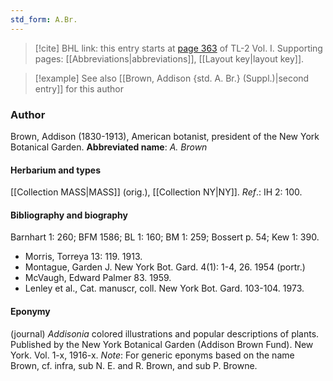 ```yaml
---
std_form: A.Br.
---
```


> [!cite] BHL link: this entry starts at [page 363](https://www.biodiversitylibrary.org/page/33120494) of TL-2 Vol. I.
> Supporting pages: [[Abbreviations|abbreviations]], [[Layout key|layout key]].

> [!example] See also [[Brown, Addison {std. A. Br.} (Suppl.)|second entry]] for this author

### Author

Brown, Addison (1830-1913), American botanist, president of the New York Botanical Garden. 
**Abbreviated name**: *A. Brown*

#### Herbarium and types

[[Collection MASS|MASS]] (orig.), [[Collection NY|NY]].
*Ref*.: IH 2: 100.

#### Bibliography and biography

Barnhart 1: 260; BFM 1586; BL 1: 160; BM 1: 259; Bossert p. 54; Kew 1: 390.
- Morris, Torreya 13: 119. 1913.
- Montague, Garden J. New York Bot. Gard. 4(1): 1-4, 26. 1954 (portr.)
- McVaugh, Edward Palmer 83. 1959.
- Lenley et al., Cat. manuscr, coll. New York Bot. Gard. 103-104. 1973.

#### Eponymy

(journal) *Addisonia* colored illustrations and popular descriptions of plants. Published by the New York Botanical Garden (Addison Brown Fund). New York. Vol. 1-x, 1916-x. *Note*: For generic eponyms based on the name Brown, cf. infra, sub N. E. and R. Brown, and sub P. Browne.

